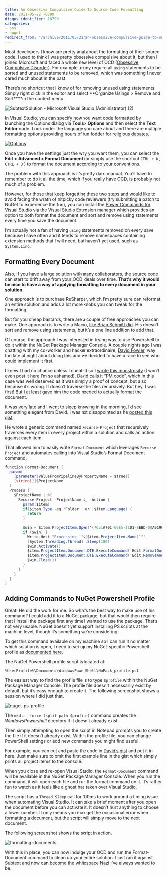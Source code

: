 ```yaml
---
title: An Obsessive Compulsive Guide To Source Code Formatting
date: 2011-05-22 -0800
disqus_identifier: 18790
categories:
- oss
- nuget
redirect_from: "/archive/2011/05/21/an-obsessive-compulsive-guide-to-source-code-formatting.aspx/"
---
```


Most developers I know are pretty anal about the formatting of their
source code. I used to think I was pretty obsessive compulsive about it,
but then I joined Microsoft and faced a whole new level of OCD
([Obsessive Compulsive
Disorder](http://en.wikipedia.org/wiki/Obsessive%E2%80%93compulsive_disorder "OCD on Wikipedia")).
For example, many require all `using` statements to be sorted and unused
statements to be removed, which was something I never cared much about
in the past.

There’s no shortcut that I know of for removing unused using statements.
Simply right click in the editor and select **Organize Usings \> Remove
and Sort****in the context menu.

![SubtextSolution - Microsoft Visual Studio (Administrator)
(2)](https://haacked.com/images/haacked_com/WindowsLiveWriter/Formatting-All-Source-Files-With-NuGet_DE7D/SubtextSolution%20-%20Microsoft%20Visual%20Studio%20(Administrator)%20(2)_3.png "SubtextSolution - Microsoft Visual Studio (Administrator) (2)")

In Visual Studio, you can specify how you want code formatted by
launching the Options dialog via **Tools**\> **Options** and then select
the **Text Editor** node. Look under the language you care about and
there are multiple formatting options providing hours of fun fodder for
[religious
debates](https://haacked.com/archive/2006/02/08/OnReligiousWarsinSoftware.aspx "Religious debates in software").

[![Options](https://haacked.com/images/haacked_com/WindowsLiveWriter/Formatting-All-Source-Files-With-NuGet_DE7D/Options_thumb.png "Options")](https://haacked.com/images/haacked_com/WindowsLiveWriter/Formatting-All-Source-Files-With-NuGet_DE7D/Options_2.png)

Once you have the settings just the way you want them, you can select
the **Edit \> Advanced \> Format Document** (or simply use the shortcut
`CTRL + K, CTRL + D` ) to format the document according to your
conventions.

The problem with this approach is it’s pretty darn manual. You’ll have
to remember to do it all the time, which if you really have OCD, is
probably not much of a problem.

However, for those that keep forgetting these two steps and would like
to avoid facing the wrath of nitpicky code reviewers (try submitting a
patch to NuGet to experience the fun), you can install the [Power
Commands for Visual
Studio](http://visualstudiogallery.msdn.microsoft.com/e5f41ad9-4edc-4912-bca3-91147db95b99 "Power Commands")
via the Visual Studio Extension manager which provides an option to both
format the document and sort and remove using statements every time you
save the document.

I’m actually not a fan of having `using` statements removed on every
save because I save often and it tends to remove namespaces containing
extension methods that I will need, but haven’t yet used, such as
`System.Linq`.

Formatting Every Document
-------------------------

Also, if you have a large solution with many collaborators, the source
code can start to drift away from your OCD ideals over time. **That’s
why it would be nice to have a way of applying formatting to every
document in your solution.**

One approach is to purchase ReSharper, which I’m pretty sure can
reformat an entire solution and adds a lot more knobs you can tweak for
the formatting.

But for you cheap bastards, there are a couple of free approaches you
can make. One approach is to write a Macro, [like Brian Schmitt
did](http://www.brianschmitt.com/2009/09/quickly-reformat-your-project-files.html "A Macro to reformat docs").
His doesn’t sort and remove using statements, but it’s a one line
addition to add that.

Of course, the approach I was interested in trying was to use Powershell
to do it within the NuGet Package Manager Console. A couple nights ago I
was chatting with my co-worker and hacker extraordinaire, [David
Fowler](http://weblogs.asp.net/davidfowler/ "David's Blog"), way too
late at night about doing this and we decided to have a race to see who
could implement it first.

I knew I had no chance unless I cheated so I [wrote this
monstrosity](https://gist.github.com/984353 "Formatting documents") (I
won’t even post it here I’m so ashamed). David calls it “PM code”, which
in this case was well deserved as it was simply a proof of concept, but
also because it’s wrong. It doesn’t traverse the files recursively. But
hey, I was first! But I at least gave him the code needed to actually
format the document.

It was very late and I went to sleep knowing in the morning, I’d see
something elegant from David. I was not disappointed as he [posted this
gist](https://gist.github.com/984358).

He wrote a generic command named `Recurse-Project` that recursively
traverses every item in every project within a solution and calls an
action against each item.

That allowed him to easily write `Format-Document` which leverages
`Recurse-Project` and automates calling into Visual Studio’s Format
Document command.

```csharp
function Format-Document {
  param(
    [parameter(ValueFromPipelineByPropertyName = $true)]
    [string[]]$ProjectName
  )
  Process {
    $ProjectName | %{ 
      Recurse-Project -ProjectName $_ -Action {
        param($item)
        if($item.Type -eq 'Folder' -or !$item.Language) {
          return
        }
    
        $win = $item.ProjectItem.Open('{7651A701-06E5-11D1-8EBD-00A0C90F26EA}')
        if ($win) {
          Write-Host "Processing `"$($item.ProjectItem.Name)`""
          [System.Threading.Thread]::Sleep(100)
          $win.Activate()
          $item.ProjectItem.Document.DTE.ExecuteCommand('Edit.FormatDocument')
          $item.ProjectItem.Document.DTE.ExecuteCommand('Edit.RemoveAndSort')
          $win.Close(1)
        }
      }
    }
  }
}
```

Adding Commands to NuGet Powershell Profile
-------------------------------------------

Great! He did the work for me. So what’s the best way to make use of his
command? I could add it to a NuGet package, but that would then require
that I install the package first any time I wanted to use the package.
That’s not very usable. NuGet doesn’t yet support installing PS scripts
at the machine level, though it’s something we’re considering.

To get this command available on my machine so I can run it no matter
which solution is open, I need to set up my NuGet-specific Powershell
profile as [documented
here](http://docs.nuget.org/docs/start-here/using-the-package-manager-console#Setting_up_a_NuGet_Powershell_Profile "NuGet PS Profile").

The NuGet Powershell profile script is located at:

    %UserProfile%\Documents\WindowsPowerShell\NuPack_profile.ps1

The easiest way to find the profile file is to type `$profile` within
the NuGet Package Manager Console. The profile file doesn't necessarily
exist by default, but it’s easy enough to create it. The following
screenshot shows a session where I did just that.

![nuget-ps-profile](https://haacked.com/images/haacked_com/WindowsLiveWriter/Formatting-All-Source-Files-With-NuGet_DE7D/nuget-ps-profile_3.png "nuget-ps-profile")

The `mkdir –force (split-path $profile)` command creates the
*WindowsPowershell* directory if it doesn’t already exist.

Then simply attempting to open the script in Notepad prompts you to
create the file if it doesn’t already exist. Within the profile file,
you can change PowerShell settings or add new commands you might find
useful.

For example, you can cut and paste the code in [David’s
gist](https://gist.github.com/984358 "David's Gist") and put it in here.
Just make sure to omit the first example line in the gist which simply
prints all project items to the console.

When you close and re-open Visual Studio, the `Format-Document` command
will be available in the NuGet Package Manager Console. When you run the
command, it will open each file and run the format command on it. It’s
rather fun to watch as it feels like a ghost has taken over Visual
Studio.

The script has a `Thread.Sleep` call for 100ms to work around a timing
issue when automating Visual Studio. It can take a brief moment after
you open the document before you can activate it. It doesn’t hurt
anything to choose a lower number. It only means you may get the
occasional error when formatting a document, but the script will simply
move to the next document.

The following screenshot shows the script in action.

![formatting-documents](https://haacked.com/images/haacked_com/WindowsLiveWriter/Formatting-All-Source-Files-With-NuGet_DE7D/formatting-documents_3.png "formatting-documents")

With this in place, you can now indulge your OCD and run the
Format-Document command to clean up your entire solution. I just ran it
against Subtext and now can become the whitespace Nazi I’ve always
wanted to be.

